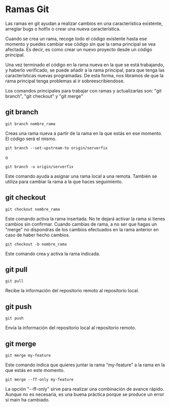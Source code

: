 # Ramas Git #
Las ramas en git ayudan a realizar cambios en una característica existente, arreglar bugs o hotfix o crear una nueva característica.

Cuando se crea un rama, recoge todo el código existente hasta ese momento y puedes cambiar ese código sin que la rama principal se vea afectada. Es decir, es como crear un nuevo proyecto desde un código principal.

Una vez terminado el código en la rama nueva en la que se está trabajando, y haberlo verificado, se puede añadir a la rama principal, para que tenga las características nuevas programadas. De esta forma, nos libramos de que la rama principal tenga problemas al ir sobreescribiendose.

Los comandos principales para trabajar con ramas y actualizarlas son: "git branch", "git checkout" y "git merge"

## git branch ##

    git branch nombre_rama

Creas una rama nueva a partir de la rama en la que estás en ese momento. El código será el mismo.

    git branch --set-upstream-to origin/serverfix

o
    
    git branch -u origin/serverfix

Este comando ayuda a asignar una rama local a una remota. También se utiliza para cambiar la rama a la que haces seguimiento.

## git checkout ##

    git checkout nombre_rama

Este comando activa la rama insertada. No te dejará activar la rama si tienes cambios sin confirmar. Cuando cambias de rama, a no ser que hagas un "merge" no dispondras de los cambios efectuados en la rama anterior en caso de haber hecho cambios.

    git checkout -b nombre_rama

Este comando crea y activa la rama indicada.

## git pull ##

    git pull

Recibe la información del repositorio remoto al repositorio local.

## git push ##

    git push

Envía la información del repositorio local al repositorio remoto.

## git merge ##

    git merge my-feature

Este comando indica que quieres juntar la rama "my-feature" a la rama en la que estás en este momento.

    git merge --ff-only my-feature

La opción "--ff-only" sirve para realizar una combinación de avance rápido. Aunque no es necesaria, es una buena práctica porque se produce un error si main ha cambiado.